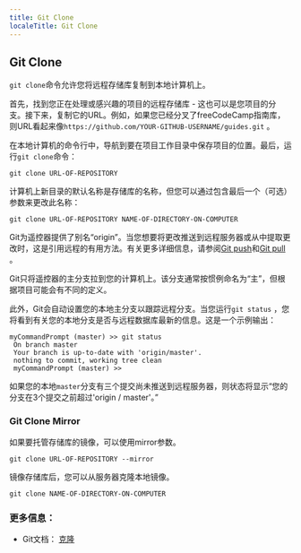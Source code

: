 ```yaml
---
title: Git Clone
localeTitle: Git Clone
---
```

## Git Clone

`git clone`命令允许您将远程存储库复制到本地计算机上。

首先，找到您正在处理或感兴趣的项目的远程存储库 - 这也可以是您项目的分支。接下来，复制它的URL。例如，如果您已经分叉了freeCodeCamp指南库，则URL看起来像`https://github.com/YOUR-GITHUB-USERNAME/guides.git` 。

在本地计算机的命令行中，导航到要在项目工作目录中保存项目的位置。最后，运行`git clone`命令：

```shell
git clone URL-OF-REPOSITORY 
```

计算机上新目录的默认名称是存储库的名称，但您可以通过包含最后一个（可选）参数来更改此名称：

```shell
git clone URL-OF-REPOSITORY NAME-OF-DIRECTORY-ON-COMPUTER 
```

Git为遥控器提供了别名“origin”。当您想要将更改推送到远程服务器或从中提取更改时，这是引用远程的有用方法。有关更多详细信息，请参阅[Git push](https://guide.freecodecamp.org/git/git-push/)和[Git pull](https://guide.freecodecamp.org/git/git-pull/) 。

Git只将遥控器的主分支拉到您的计算机上。该分支通常按惯例命名为“主”，但根据项目可能会有不同的定义。

此外，Git会自动设置您的本地主分支以跟踪远程分支。当您运行`git status` ，您将看到有关您的本地分支是否与远程数据库最新的信息。这是一个示例输出：

```shell
myCommandPrompt (master) >> git status 
 On branch master 
 Your branch is up-to-date with 'origin/master'. 
 nothing to commit, working tree clean 
 myCommandPrompt (master) >> 
```

如果您的本地`master`分支有三个提交尚未推送到远程服务器，则状态将显示“您的分支在3个提交之前超过'origin / master'。”

### Git Clone Mirror

如果要托管存储库的镜像，可以使用mirror参数。

```shell
git clone URL-OF-REPOSITORY --mirror 
```

镜像存储库后，您可以从服务器克隆本地镜像。

```shell
git clone NAME-OF-DIRECTORY-ON-COMPUTER 
```

### 更多信息：

*   Git文档： [克隆](https://git-scm.com/docs/git-clone)